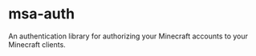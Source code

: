 # msa-auth
An authentication library for authorizing your Minecraft accounts to your Minecraft clients.
